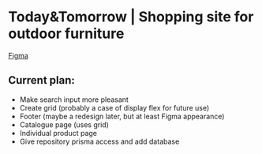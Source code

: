 # Today&Tomorrow | Shopping site for outdoor furniture

[Figma](https://www.figma.com/file/KZC8DgjuFknfFgOKrPjD3n/Today%26Tomorrow?type=design&node-id=0%3A1&mode=design&t=4c1OANp9RezgvsAp-1)


## Current plan:
- Make search input more pleasant
- Create grid (probably a case of display flex for future use)
- Footer (maybe a redesign later, but at least Figma appearance)
- Catalogue page (uses grid)
- Individual product page
- Give repository prisma access and add database
